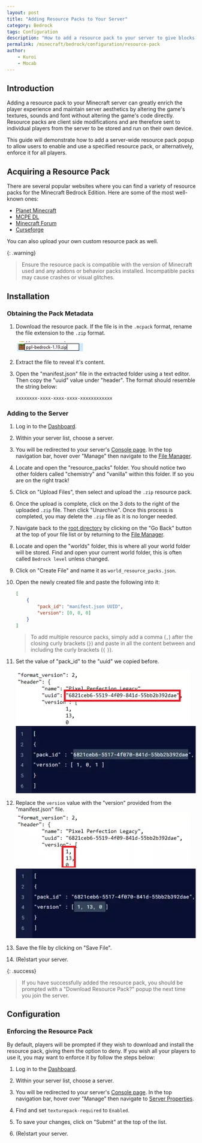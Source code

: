 ```yaml
---
layout: post
title: "Adding Resource Packs to Your Server"
category: Bedrock
tags: Configuration
description: "How to add a resource pack to your server to give blocks and textures a new look and feel."
permalink: /minecraft/bedrock/configuration/resource-pack
author:
    - Kuroi
    - Mocab
---
```


## Introduction

Adding a resource pack to your Minecraft server can greatly enrich the player experience and maintain server aesthetics by altering the game's textures, sounds and font without altering the game's code directly. Resource packs are client side modifications and are therefore sent to individual players from the server to be stored and run on their own device.

This guide will demonstrate how to add a server-wide resource pack popup to allow users to enable and use a specified resource pack, or alternatively, enforce it for all players.

## Acquiring a Resource Pack

There are several popular websites where you can find a variety of resource packs for the Minecraft Bedrock Edition. Here are some of the most well-known ones:

-   [Planet Minecraft](https://www.planetminecraft.com/ "A popular platform for sharing Minecraft content, including resource packs, maps, and skins. The site has a dedicated section for Bedrock Edition.")
-   [MCPE DL](https://mcpedl.com/ "A website specifically focused on Minecraft Pocket Edition and Bedrock Edition, offering a wide range of resource packs, mods, maps, and more.")
-   [Minecraft Forum](https://www.minecraftforum.net/ "A long-standing community forum for Minecraft players, featuring a section dedicated to resource packs for all editions, including Bedrock.")
-   [Curseforge](https://www.curseforge.com/minecraft-bedrock "Known for hosting mods and addons for various games, CurseForge also has a section for Minecraft Bedrock Edition resource packs.")

You can also upload your own custom resource pack as well.

{: .warning}

> Ensure the resource pack is compatible with the version of Minecraft used and any addons or behavior packs installed. Incompatible packs may cause crashes or visual glitches.

## Installation

### Obtaining the Pack Metadata

1. Download the resource pack. If the file is in the `.mcpack` format, rename the file extension to the `.zip` format.

    ![Renaming to zip](/content/assets/images/posts/rename.webp)

2. Extract the file to reveal it's content.

3. Open the "manifest.json" file in the extracted folder using a text editor. Then copy the "uuid" value under "header". The format should resemble the string below:

    ```
    xxxxxxxx-xxxx-xxxx-xxxx-xxxxxxxxxxxx
    ```

### Adding to the Server

1. Log in to the [Dashboard](https://client.falixnodes.net/).

2. Within your server list, choose a server.

3. You will be redirected to your server's [Console page](https://client.falixnodes.net/server/console). In the top navigation bar, hover over "Manage" then navigate to the [File Manager](https://client.falixnodes.net/server/filemanager?dir=/).

4. Locate and open the "resource_packs" folder. You should notice two other folders called "chemistry" and "vanilla" within this folder. If so you are on the right track!

5. Click on "Upload Files", then select and upload the `.zip` resource pack.

6. Once the upload is complete, click on the 3 dots to the right of the uploaded `.zip` file. Then click "Unarchive". Once this process is completed, you may delete the `.zip` file as it is no longer needed.

7. Navigate back to the [root directory](https://client.falixnodes.net/server/filemanager?dir=/) by clicking on the "Go Back" button at the top of your file list or by returning to the [File Manager](https://client.falixnodes.net/server/filemanager?dir=/).

8. Locate and open the "worlds" folder, this is where all your world folder will be stored. Find and open your current world folder, this is often called `Bedrock level` unless changed.

9. Click on "Create File" and name it as `world_resource_packs.json`.

10. Open the newly created file and paste the following into it:

    ```json
    [
        {
            "pack_id": "manifest.json UUID",
            "version": [0, 0, 0]
        }
    ]
    ```

    > To add multiple resource packs, simply add a comma (`,`) after the closing curly brackets (`}`) and paste in all the content between and including the curly brackets (`{` `}`).

11. Set the value of "pack_id" to the "uuid" we copied before.

    ![manifest-packid](/content/assets/images/posts/manifest-packid.webp)
    ![pack id](/content/assets/images/posts/BedrockPackID.webp)

12. Replace the `version` value with the "version" provided from the "manifest.json" file.
    ![manifest-ver](/content/assets/images/posts/manifest-ver.webp)
    ![version](/content/assets/images/posts/BedrockResourceVer.webp)

13. Save the file by clicking on "Save File".

14. (Re)start your server.

{: .success}

> If you have successfully added the resource pack, you should be prompted with a "Download Resource Pack?" popup the next time you join the server.

## Configuration

### Enforcing the Resource Pack

By default, players will be prompted if they wish to download and install the resource pack, giving them the option to deny. If you wish all your players to use it, you may want to enforce it by follow the steps below:

1. Log in to the [Dashboard](https://client.falixnodes.net/).

2. Within your server list, choose a server.

3. You will be redirected to your server's [Console page](https://client.falixnodes.net/server/console). In the top navigation bar, hover over "Manage" then navigate to [Server Properties](https://client.falixnodes.net/server/properties).

4. Find and set `texturepack-required` to `Enabled`.

5. To save your changes, click on "Submit" at the top of the list.

6. (Re)start your server.
